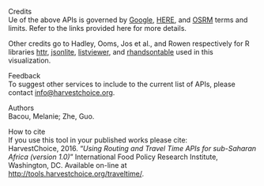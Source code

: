 <label>Credits</label>  
Ue of the above APIs is governed by  [Google](https://developers.google.com/maps/documentation/distance-matrix/usage-limits), [HERE](https://developer.here.com/rest-apis/documentation/routing/topics/quick-start.html), and [OSRM](https://github.com/Project-OSRM/osrm-backend/wiki/Api-usage-policy) terms and limits. Refer to the links provided here for more details.

Other credits go to Hadley, Ooms, Jos et al., and Rowen respectively for R libraries [httr](https://github.com/hadley/httr), [jsonlite](https://github.com/jeroenooms/jsonlite),  [listviewer](https://github.com/timelyportfolio/listviewer), and [rhandsontable](http://jrowen.github.io/rhandsontable/) used in this visualization.

<label>Feedback</label>  
To suggest other services to include to the current list of APIs, please contact info@harvestchoice.org.

<label>Authors</label>  
Bacou, Melanie; Zhe, Guo.

<label>How to cite</label>  
If you use this tool in your published works please cite:  
HarvestChoice, 2016. “*Using Routing and Travel Time APIs for sub-Saharan Africa (version 1.0)*” International Food Policy Research Institute, Washington, DC. Available on-line at http://tools.harvestchoice.org/traveltime/.
